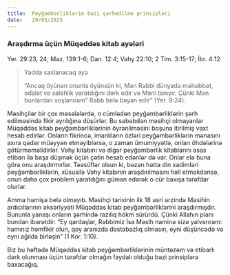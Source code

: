 ```yaml
---
title:  Peyğəmbərliklərin bəzi şərhedilmə prinsipləri
date:   29/03/2025
---
```


### Araşdırma üçün Müqəddəs kitab ayələri

Yer. 29:23, 24; Məz. 139:1-6; Dan. 12:4; Vəhy 22:10; 2 Tim. 3:15-17; İbr. 4:12

> <p>Yadda saxlanacaq ayə</p>
> “Ancaq öyünən onunla öyünsün ki, Mən Rəbbi dünyada məhəbbət, ədalət və salehlik yaratdığını dərk edir və Məni tanıyır. Çünki Mən bunlardan xoşlanıram” Rəbb belə bəyan edir” (Yer. 9:24).

Məsihçilər bir çox məsələlərdə, o cümlədən peyğəmbərliklərin şərh edilməsində fikir ayrılığına düşürlər. Bu səbəbdən məsihçi olmayanlar Müqəddəs kitab peyğəmbərliklərinin öyrənilməsini boşuna itirilmiş vaxt hesab edirlər. Onların fikrincə, imanlıların özləri peyğəmbərliklərin mənasını axıra qədər müəyyən etməyiblərsə, o zaman ümumiyyətlə, onları öhdələrinə götürməməlidirlər. Vəhy kitabını və digər peyğəmbərlik kitablarını əsas etibarı ilə başa düşmək üçün çətin hesab edənlər də var. Onlar elə buna görə onu araşdırmırlar. Təəsüflər olsun ki, bəzən hətta din xadimləri peyğəmbərliklərin, xüsusilə Vəhy kitabının araşdırılmasını həll etməkdənsə, onun daha çox problem yaratdığını güman edərək o cür baxışa tərəfdar olurlar.

Amma həmişə belə olmayıb. Məsihçi tarixinin ilk 18 əsri ərzində Məsihin ardıcıllarının əksəriyyəti Müqəddəs kitab peyğəmbərliklərini araşdırmışdır. Bununla yanaşı onların şərhində razılıq hökm sürürdü. Çünki Allahın planı bundan ibarətdir: “Ey qardaşlar, Rəbbimiz İsa Məsih naminə sizə yalvarıram: hamınız həmfikir olun, qoy aranızda dəstəbazlıq olmasın, eyni düşüncədə və eyni ağılda birləşin” (1 Kor. 1:10).

Biz bu həftədə Müqəddəs kitab peyğəmbərliklərinin müntəzəm və etibarlı dərk olunması üçün tərəfdar olmağın faydalı olduğu bəzi prinsiplərə baxacağıq.